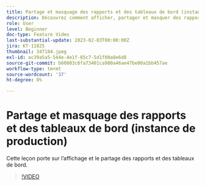 ```yaml
---
title: Partage et masquage des rapports et des tableaux de bord (instance de production)
description: Découvrez comment afficher, partager et masquer des rapports et des tableaux de bord.
role: User
level: Beginner
doc-type: Feature Video
last-substantial-update: 2023-02-03T00:00:00Z
jira: KT-11825
thumbnail: 347184.jpeg
exl-id: ac39a5a5-544e-4e1f-85c7-5d1f08a8e6d8
source-git-commit: b60003c6fa73401ca980a46ae47be00a1bb457ae
workflow-type: tm+mt
source-wordcount: '37'
ht-degree: 0%

---
```


# Partage et masquage des rapports et des tableaux de bord (instance de production)

Cette leçon porte sur l’affichage et le partage des rapports et des tableaux de bord.

>[!VIDEO](https://video.tv.adobe.com/v/347184/?quality=12&learn=on)
